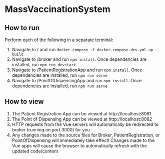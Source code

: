 # MassVaccinationSystem

## How to run
Perform each of the following in a separate terminal:
1. Navigate to / and run `docker-compose -f docker-compose-dev.yml up --build`
2. Navigate to /broker and run `npm install`.  Once dependencies are installed, run `npm run devstart`
3. Navigate to /PatientRegistrationApp and run `npm install`.  Once dependencies are installed, run `npm run serve`
4. Navigate to /PointOfDispensingApp and run `npm install`.  Once dependencies are installed, run `npm run serve`

## How to view
1. The Patient Registration App can be viewed at http://localhost:8081
2. The Point of Dispensing App can be viewed at http://localhost:8082
3. HTTP requests from the Vue servers will automatically be redirected to broker (running on port 3000) for you
4. Any changes made to the source files for Broker, PatientRegistration, or PointOfDispensing will immediately take effect!  Changes made to the Vue apps will cause the browser to automatically refresh with the updated code/content

